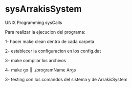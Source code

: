 # sysArrakisSystem
UNIX Programming sysCalls

Para realizar la ejecucion del programa:

1- hacer make clean dentro de cada carpeta

2- establecer la configuracion en los config.dat

3- make compilar los archivos

4- make go || ./programName Args

3- testing con los comandos del sistema y de ArrakisSystem
